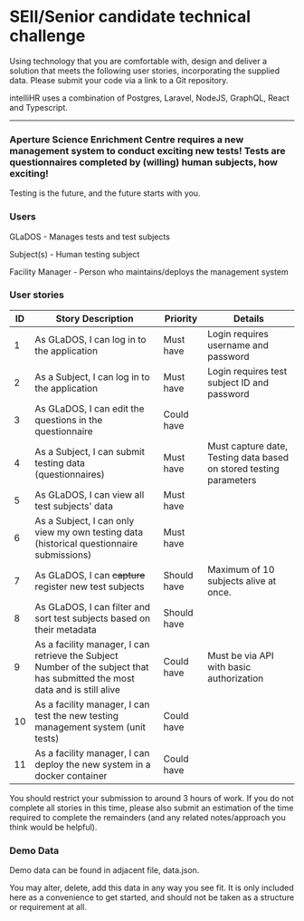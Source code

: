 # SEII/Senior candidate technical challenge

Using technology that you are comfortable with, design and deliver a solution that meets the following user stories, incorporating the supplied data.  Please submit your code via a link to a Git repository.

intelliHR uses a combination of Postgres, Laravel, NodeJS, GraphQL, React and Typescript.

---

### Aperture Science Enrichment Centre requires a new management system to conduct exciting new tests! Tests are questionnaires completed by (willing) human subjects, how exciting!

Testing is the future, and the future starts with you.

### Users

GLaDOS - Manages tests and test subjects

Subject(s) - Human testing subject

Facility Manager - Person who maintains/deploys the management system

### User stories
| ID | Story Description                                                                                                             | Priority    | Details                                                                 |
|----|-------------------------------------------------------------------------------------------------------------------------------|-------------|-------------------------------------------------------------------------|
| 1  | As GLaDOS, I can log in to the application                                                                                    | Must have   | Login requires username and password                                    |
| 2  | As a Subject, I can log in to the application                                                                                 | Must have   | Login requires test subject ID and password                             |
| 3  | As GLaDOS, I can edit the questions in the questionnaire                                                                      | Could have  |                                                                         |
| 4  | As a Subject, I can submit testing data (questionnaires)                                                                      | Must have   | Must capture date,      Testing data based on stored testing parameters |
| 5  | As GLaDOS, I can view all test subjects' data                                                                                 | Must have   |                                                                         |
| 6  | As a Subject, I can only view my own testing data (historical   questionnaire submissions)                                    | Must have   |                                                                         |
| 7  | As GLaDOS, I can ~~capture~~ register new test subjects                                                                       | Should have | Maximum of 10 subjects alive at once.                                   |
| 8  | As GLaDOS, I can filter and sort test subjects based on their metadata                                                        | Should have |                                                                         |
| 9  | As a facility manager, I can retrieve the Subject Number of the subject   that has submitted the most data and is still alive | Could have  | Must be via API with basic authorization                                |
| 10 | As a facility manager, I can test the new testing management system (unit   tests)                                            | Could have  |                                                                         |
| 11 | As a facility manager, I can deploy the new system in a docker container                                                      | Could have  |                                                                         |

You should restrict your submission to around 3 hours of work.  If you do not complete all stories in this time, please also submit an estimation of the time required to complete the remainders (and any related notes/approach you think would be helpful).

### Demo Data

Demo data can be found in adjacent file, data.json.

You may alter, delete, add this data in any way you see fit. It is only included here as a convenience to get started, and should not be taken as a structure or requirement at all.